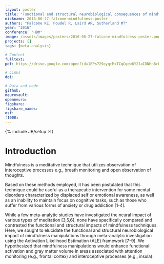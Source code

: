 ```yaml
---
layout: poster
title: "Functional and structural neurobiological consequences of mindfulness meditation"
nickname: 2016-06-27-falcone-mindfulness-poster
authors: "Falcone KE, Poudel R, Laird AR, Sutherland MT"
year: "2016"
conference: "HBM"
image: /assets/images/posters/2016-06-27-falcone-mindfulness-poster.png
projects: []
tags: [meta-analysis]

# Content
fulltext:
pdf: https://drive.google.com/open?id=1EPs729eyqrMxTCqCqow6Y2laIDNHn8rP

# Links
doi:

# Data and code
github:
neurovault:
openneuro:
figshare:
figshare_names:
osf:
f1000:
---
```

{% include JB/setup %}

# Introduction

Mindfulness is a meditative technique that utilizes observation of interoceptive processes e.g., breath monitoring and open observation of thoughts.

Based on these methods employed, it has been postulated that this technique could be useful as a therapeutic intervention for some mental disorders characterized by displaced self or emotional awareness, as well as an inability to maintain focus on cognitive tasks, such as those who suffer from various forms of anxiety or drug addiction [1-4].

While a few meta-analytic studies have investigated the neural impact of various types of meditation [3,5,6], none have specifically compared and contrasted the functional and structural impacts of mindfulness techniques. Here, we sought to elucidate the functional and structural neurobiological impact of mindfulness manipulations through meta-analytic investigation using the Activation Likelihood Estimation (ALE) framework [7-9]. We hypothesized that mindfulness manipulations would enhance functional activation and gray matter volume in areas associated with attention monitoring (e.g., frontal cortex) and interoceptive processes (e.g., insula).
